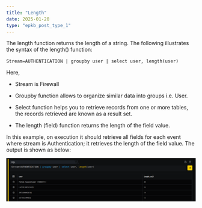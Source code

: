 ```yaml
---
title: "Length"
date: 2025-01-20
type: "epkb_post_type_1"
---
```


  
The length function returns the length of a string. The following illustrates the syntax of the length() function:

```
Stream=AUTHENTICATION | groupby user | select user, length(user)
```

Here,

- Stream is Firewall

- Groupby function allows to organize similar data into groups i.e. User.

- Select function helps you to retrieve records from one or more tables, the records retrieved are known as a result set.

- The length (field) function returns the length of the field value.

In this example, on execution it should retrieve all fields for each event where stream is Authentication; it retrieves the length of the field value. The output is shown as below:

![](./Images/images%20Length/image-24.webp)
